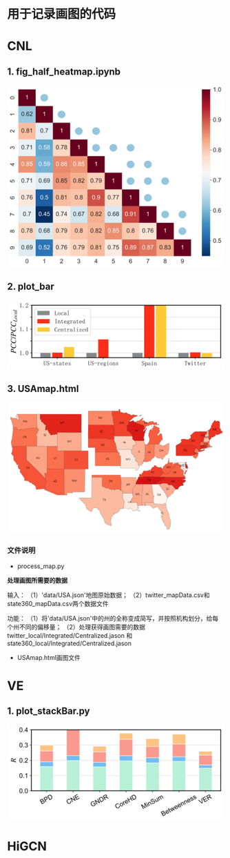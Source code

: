 # 用于记录画图的代码

# CNL

## 1. fig_half_heatmap.ipynb
![](./fig/corr_map.svg)


## 2. plot_bar
![](./fig/empirical_results_GAT.svg)

## 3. USAmap.html

![](./fig/cnl_usmap.png)

### 文件说明
* process_map.py

**处理画图所需要的数据**

输入：
（1）'data/USA.json'地图原始数据；
（2）twitter_mapData.csv和state360_mapData.csv两个数据文件

功能：
（1）将'data/USA.json'中的州的全称变成简写，并按照机构划分，给每个州不同的偏移量；
（2）处理获得画图需要的数据twitter_local/Integrated/Centralized.jason 和 state360_local/Integrated/Centralized.jason

* USAmap.html画图文件

# VE

## 1. plot_stackBar.py
![](./fig/stack_robustness.svg)




# HiGCN








